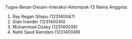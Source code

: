 Tugas-Besar-Desain-Interaksi-Kelompok-13
Nama Anggota:
1. Ray Regan Sitepu (123140047)
2. Gian Ivander (123140040)
3. Muhammad Dzaky (123140039)
4. Nahli Saud Ramdani (123140049)
